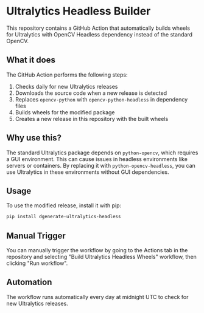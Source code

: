 # Ultralytics Headless Builder

This repository contains a GitHub Action that automatically builds wheels for Ultralytics with OpenCV Headless dependency instead of the standard OpenCV.

## What it does

The GitHub Action performs the following steps:

1. Checks daily for new Ultralytics releases
2. Downloads the source code when a new release is detected
3. Replaces `opencv-python` with `opencv-python-headless` in dependency files
4. Builds wheels for the modified package
5. Creates a new release in this repository with the built wheels

## Why use this?

The standard Ultralytics package depends on `python-opencv`, which requires a GUI environment. This can cause issues in headless environments like servers or containers. By replacing it with `python-opencv-headless`, you can use Ultralytics in these environments without GUI dependencies.

## Usage

To use the modified release, install it with pip:

```bash
pip install dgenerate-ultralytics-headless
```

## Manual Trigger

You can manually trigger the workflow by going to the Actions tab in the repository and selecting "Build Ultralytics Headless Wheels" workflow, then clicking "Run workflow".

## Automation

The workflow runs automatically every day at midnight UTC to check for new Ultralytics releases. 